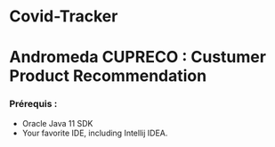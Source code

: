 # Covid-Tracker
# Andromeda CUPRECO : Custumer Product Recommendation

### Prérequis :

   * Oracle Java 11 SDK
   * Your favorite IDE, including Intellij IDEA.
